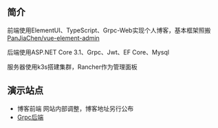 ## 简介
前端使用ElementUI、TypeScript、Grpc-Web实现个人博客，基本框架照搬 [PanJiaChen/vue-element-admin](https://github.com/PanJiaChen/vue-element-admin)

后端使用ASP.NET Core 3.1、Grpc、Jwt、EF Core、Mysql

服务器使用k3s搭建集群，Rancher作为管理面板

## 演示站点

- 博客前端 网站内部调整，博客地址另行公布
- [Grpc后端](https://blog.easynow.me)